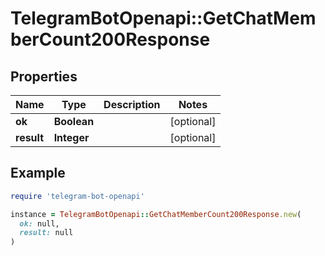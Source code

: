 # TelegramBotOpenapi::GetChatMemberCount200Response

## Properties

| Name | Type | Description | Notes |
| ---- | ---- | ----------- | ----- |
| **ok** | **Boolean** |  | [optional] |
| **result** | **Integer** |  | [optional] |

## Example

```ruby
require 'telegram-bot-openapi'

instance = TelegramBotOpenapi::GetChatMemberCount200Response.new(
  ok: null,
  result: null
)
```

